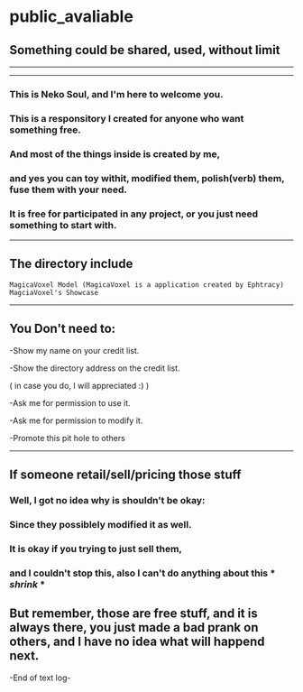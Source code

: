 # public_avaliable
## Something could be shared, used, without limit
---

---
### This is Neko Soul, and I'm here to welcome you. 
### This is a responsitory I created for anyone who want something free.
### And most of the things inside is created by me, 
### and yes **you can toy withit, modified them, polish(verb) them, fuse them with your need**. 
### It is free for participated in any project, or you just need something to start with.
---
## The directory include
    MagicaVoxel Model (MagicaVoxel is a application created by Ephtracy)
    MagciaVoxel's Showcase
    
---
## You **Don't** need to:
 -Show my name on your credit list. 
 
 -Show the directory address on the credit list. 
 
( in case you do, I will appreciated :) )

 -Ask me for permission to use it. 
 
 -Ask me for permission to modify it. 
 
 -Promote this pit hole to others


---
## If someone retail/sell/pricing those stuff
### Well, I got no idea why is shouldn't be okay:
###  Since they possiblely modified it as well.
### It is okay if you trying to just sell them,
### and I couldn't stop this, also I can't do anything about this * *shrink* *
## But remember, those are free stuff, and it is always there, you just made a bad prank on others, and I have no idea what will happend next.

-End of text log-

